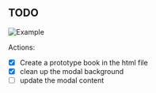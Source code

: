 ## TODO
![Example](./assets/Nick’s%20Library.png)

Actions:
- [x] Create a prototype book in the html file
- [x] clean up the modal background
- [ ] update the modal content
